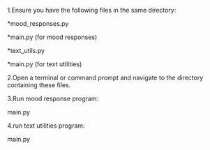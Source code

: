 


1.Ensure you have the following files in the same directory:

  *mood_responses.py

  *main.py (for mood responses)

  *text_utils.py

  *main.py (for text utilities)

2.Open a terminal or command prompt and navigate to the 
  directory containing these files.

3.Run mood response program:

main.py

4.run text utilities program:

main.py